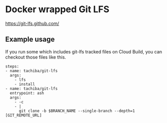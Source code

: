 # Docker wrapped Git LFS

https://git-lfs.github.com/

## Example usage

If you run some which includes git-lfs tracked files on Cloud Build, you can checkout those files like this.

```
steps:
- name: tachiba/git-lfs
  args:
    - lfs
    - install
- name: tachiba/git-lfs
  entrypoint: ash
  args:
    - -c
    - |
      git clone -b $BRANCH_NAME --single-branch --depth=1 [GIT_REMOTE_URL]
```
